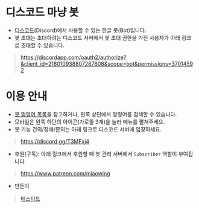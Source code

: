 # 디스코드 마냥 봇
- [디스코드](http://discordapp.com)(Discord)에서 사용할 수 있는 한글 봇(Bot)입니다.
- 봇 초대는 초대하려는 디스코드 서버에서 봇 초대 권한을 가진 사용자가 아래 링크로 초대할 수 있습니다.
> https://discordapp.com/oauth2/authorize?&client_id=218010938807287808&scope=bot&permissions=37014592


# 이용 안내
- [봇 명령어 목록](command.md)을 참고하거나, 왼쪽 상단에서 명령어를 검색할 수 있습니다.
- 모바일은 왼쪽 하단의 아이콘(가로줄 3개)을 눌러 메뉴를 펼쳐주세요.
- 봇 기능 건의/장애/문의는 아래 링크로 디스코드 서버에 입장하세요.
>  https://discord.gg/T3MFxj4
- 후원(구독): 아래 링크에서 후원할 때 봇 관리 서버에서 `Subscriber` 역할이 부여됩니다.
> https://www.patreon.com/miaowing
- 만든이
> [테스티드](https://tested.kr)
